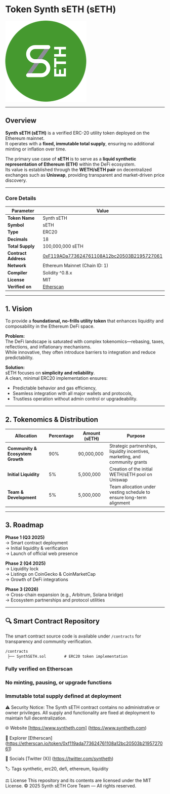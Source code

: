 # Token Synth sETH (sETH)

![Logo](logo.png)

---

## Overview

**Synth sETH (sETH)** is a verified ERC-20 utility token deployed on the Ethereum mainnet.  
It operates with a **fixed, immutable total supply**, ensuring no additional minting or inflation over time.

The primary use case of **sETH** is to serve as a **liquid synthetic representation of Ethereum (ETH)** within the DeFi ecosystem.  
Its value is established through the **WETH/sETH pair** on decentralized exchanges such as **Uniswap**, providing transparent and market-driven price discovery.

---

### Core Details

| Parameter | Value |
|------------|--------|
| **Token Name** | Synth sETH |
| **Symbol** | sETH |
| **Type** | ERC20 |
| **Decimals** | 18 |
| **Total Supply** | 100,000,000 sETH |
| **Contract Address** | [0xF119ADa773624761108A12bc20503B2195727061](https://etherscan.io/token/0xf119ada773624761108a12bc20503b2195727061) |
| **Network** | Ethereum Mainnet (Chain ID: 1) |
| **Compiler** | Solidity ^0.8.x |
| **License** | MIT |
| **Verified on** | [Etherscan](https://etherscan.io/token/0xf119ada773624761108a12bc20503b2195727061) |

---

## 1. Vision

To provide a **foundational, no-frills utility token** that enhances liquidity and composability in the Ethereum DeFi space.

**Problem:**  
The DeFi landscape is saturated with complex tokenomics—rebasing, taxes, reflections, and inflationary mechanisms.  
While innovative, they often introduce barriers to integration and reduce predictability.

**Solution:**  
sETH focuses on **simplicity and reliability**.  
A clean, minimal ERC20 implementation ensures:
- Predictable behavior and gas efficiency,  
- Seamless integration with all major wallets and protocols,  
- Trustless operation without admin control or upgradeability.

---

## 2. Tokenomics & Distribution

| Allocation | Percentage | Amount (sETH) | Purpose |
|-------------|-------------|----------------|----------|
| **Community & Ecosystem Growth** | 90% | 90,000,000 | Strategic partnerships, liquidity incentives, marketing, and community grants |
| **Initial Liquidity** | 5% | 5,000,000 | Creation of the initial WETH/sETH pool on Uniswap |
| **Team & Development** | 5% | 5,000,000 | Team allocation under vesting schedule to ensure long-term alignment |

---

## 3. Roadmap

**Phase 1 (Q3 2025)**  
→ Smart contract deployment  
→ Initial liquidity & verification  
→ Launch of official web presence  

**Phase 2 (Q4 2025)**  
→ Liquidity lock  
→ Listings on CoinGecko & CoinMarketCap  
→ Growth of DeFi integrations  

**Phase 3 (2026)**  
→ Cross-chain expansion (e.g., Arbitrum, Solana bridge)  
→ Ecosystem partnerships and protocol utilities  

---

## 🔍 Smart Contract Repository

The smart contract source code is available under `/contracts` for transparency and community verification.

```text
/contracts
 ├── SynthSETH.sol        # ERC20 token implementation
 ```


### Fully verified on Etherscan

### No minting, pausing, or upgrade functions

### Immutable total supply defined at deployment

⚠️ Security Notice:
The Synth sETH contract contains no administrative or owner privileges.
All supply and functionality are fixed at deployment to maintain full decentralization.

🌐 Website
[https://www.syntheth.com] (https://www.syntheth.com)

🧭 Explorer
[Etherscan] (https://etherscan.io/token/0xf119ada773624761108a12bc20503b2195727061)

💬 Socials
[Twitter (X)] (https://twitter.com/syntheth)

🏷️ Tags
synthetic, erc20, defi, ethereum, liquidity

⚖️ License
This repository and its contents are licensed under the MIT License.
© 2025 Synth sETH Core Team — All rights reserved.
